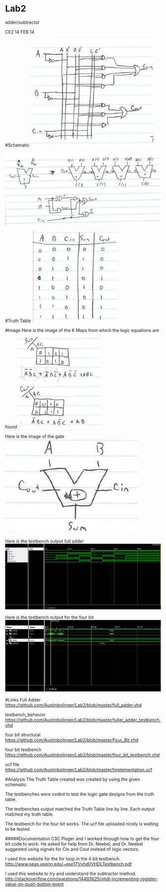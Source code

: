 Lab2
====

adder/subtractor

CE2 14 FEB 14


#Schematic
![schematic](https://github.com/Austinbolinger/Lab2/blob/master/schematic2.JPG?raw=true "Schematic") 

![full schematic](https://github.com/Austinbolinger/Lab2/blob/master/fullSchematic.JPG?raw=true "Full Schematic")


#Truth Table 
![truth table](https://github.com/Austinbolinger/Lab2/blob/master/truthtable2.JPG?raw=true "Truth Table")
 

#Image
Here is the image of the K Maps from which the logic equations are found
![equation](https://github.com/Austinbolinger/Lab2/blob/master/equation2.JPG?raw=true "equation") 

Here is the image of the gate
![gate](https://github.com/Austinbolinger/Lab2/blob/master/adder.JPG?raw=true "gate") 

Here is the testbench output full adder
![full adder](https://github.com/Austinbolinger/Lab2/blob/master/fullAdderTestbench.JPG?raw=true "testbench") 

Here is the testbench output for the four bit
![4 bit](https://github.com/Austinbolinger/Lab2/blob/master/testbench4bit.JPG?raw=true "4 bit testbench")

#Links
Full Adder
https://github.com/Austinbolinger/Lab2/blob/master/full_adder.vhd

testbench_behavior
https://github.com/Austinbolinger/Lab2/blob/master/fuller_adder_testbench.vhd

four bit structural
https://github.com/Austinbolinger/Lab2/blob/master/Four_Bit.vhd

four bit testbench
https://github.com/Austinbolinger/Lab2/blob/master/four_bit_testbench.vhd

ucf file
https://github.com/Austinbolinger/Lab2/blob/master/Implementation.ucf


#Analysis
The Truth Table created was created by using the given schematic.

The testbenches were coded to test the logic gate designs from the truth table.

The testbenches output matched the Truth Table line by line. Each output matched my truth table.

The testbench for the four bit works. The ucf file uploaded nicely is waiting to be tested.

#####Documentation
C3C Pluger and I worked through how to get the four bit code to work. He asked for help from Dr. Neebel, and Dr. Neebel suggested using signals for Cin and Cout instead of logic vectors.

I used this website for the for loop in the 4 bit testbench.
http://www.seas.upenn.edu/~ese171/vhdl/VHDLTestbench.pdf

I used this website to try and understand the subtractor method.
http://stackoverflow.com/questions/14493625/vhdl-incrementing-register-value-on-push-button-event
